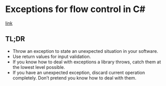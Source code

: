 # Exceptions for flow control in C#

[link](https://enterprisecraftsmanship.com/posts/exceptions-for-flow-control/)

## TL;DR

* Throw an exception to state an unexpected situation in your software.
* Use return values for input validation.
* If you know how to deal with exceptions a library throws, catch them at the lowest level possible.
* If you have an unexpected exception, discard current operation completely. Don’t pretend you know how to deal with them.


